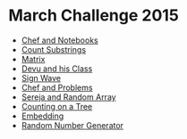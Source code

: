 # March Challenge 2015

* [Chef and Notebooks][]
* [Count Substrings][]
* [Matrix][]
* [Devu and his Class][]
* [Sign Wave][]
* [Chef and Problems][]
* [Sereja and Random Array][]
* [Counting on a Tree][]
* [Embedding][]
* [Random Number Generator][]

[Chef and Notebooks]:      http://www.codechef.com/MARCH15/problems/CNOTE
[Count Substrings]:        http://www.codechef.com/MARCH15/problems/STRSUB
[Matrix]:                  http://www.codechef.com/MARCH15/problems/MTRWY
[Devu and his Class]:      http://www.codechef.com/MARCH15/problems/DEVCLASS
[Sign Wave]:               http://www.codechef.com/MARCH15/problems/SIGNWAVE
[Chef and Problems]:       http://www.codechef.com/MARCH15/problems/QCHEF
[Sereja and Random Array]: http://www.codechef.com/MARCH15/problems/SEAPROAR
[Counting on a Tree]:      http://www.codechef.com/MARCH15/problems/TREECNT2
[Embedding]:               http://www.codechef.com/MARCH15/problems/EMBED
[Random Number Generator]: http://www.codechef.com/MARCH15/problems/RNG
